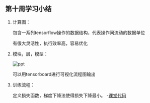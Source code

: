 ## 第十周学习小结

1. 计算图：

   包含一系列tensorflow操作的数据结构，代表操作间流动的数据单位

   有很大灵活性，执行效率高，容易优化

2. 模块，层，模型：

   ![ppt](https://qn-st0.yuketang.cn/FpNSXCtxvV2LtsMHc9PItaA8y0T0)

   可以用tensorboard进行可视化流程图输出

3. 训练流程：

   定义损失函数，梯度下降法使得损失下降最小。
-[课堂代码](https://github.com/Brickzhuantou/BDMI_learn/blob/main/practice_in_class/practice10.ipynb)
